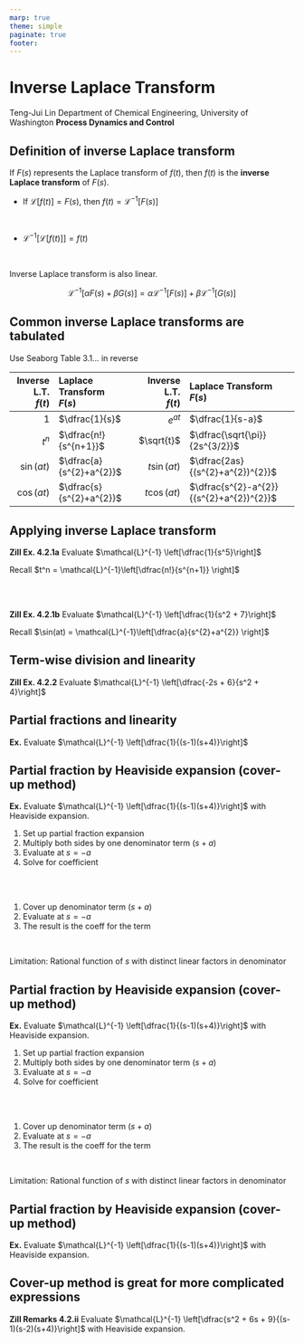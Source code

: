 ```yaml
---
marp: true
theme: simple
paginate: true
footer:
---
```

<!-- Marp for VS Code v1.5.2 -->

<!-- headingDivider: 2 -->
<!-- _class: cover -->
# Inverse Laplace Transform

Teng-Jui Lin
Department of Chemical Engineering, University of Washington
**Process Dynamics and Control**

## Definition of inverse Laplace transform

If $F(s)$ represents the Laplace transform of $f(t)$, then $f(t)$ is the **inverse Laplace transform** of $F(s)$.

- If $\mathcal{L}[f(t)] = F(s)$, then $f(t) = \mathcal{L}^{-1}[F(s)]$

<br/>

- $\mathcal{L}^{-1}[\mathcal{L}[f(t)]] = f(t)$

<br/>

Inverse Laplace transform is also linear.

$$
\mathcal{L}^{-1}[\alpha F(s) + \beta G(s)] = \alpha\mathcal{L}^{-1}[F(s)] + \beta\mathcal{L}^{-1}[G(s)]
$$

## Common inverse Laplace transforms are tabulated

Use Seaborg Table 3.1... in reverse

|Inverse L.T. <br/> $f(t)$|Laplace Transform <br/> $F(s)$|Inverse L.T. <br/> $f(t)$|Laplace Transform <br/> $F(s)$|
|-:|:---|-:|:-|
|$1$|$\dfrac{1}{s}$|$e^{at}$|$\dfrac{1}{s-a}$|
|$t^{n}$|$\dfrac{n!}{s^{n+1}}$|$\sqrt{t}$|$\dfrac{\sqrt{\pi}}{2s^{3/2}}$|
|$\sin(at)$|$\dfrac{a}{s^{2}+a^{2}}$|$t\sin(at)$|$\dfrac{2as}{(s^{2}+a^{2})^{2}}$|
|$\cos(at)$|$\dfrac{s}{s^{2}+a^{2}}$|$t\cos(at)$|$\dfrac{s^{2}-a^{2}}{(s^{2}+a^{2})^{2}}$|

## Applying inverse Laplace transform

**Zill Ex. 4.2.1a** Evaluate $\mathcal{L}^{-1} \left[\dfrac{1}{s^5}\right]$

Recall $t^n = \mathcal{L}^{-1}\left[\dfrac{n!}{s^{n+1}} \right]$

<br/><br/>

**Zill Ex. 4.2.1b** Evaluate $\mathcal{L}^{-1} \left[\dfrac{1}{s^2 + 7}\right]$

Recall $\sin(at) = \mathcal{L}^{-1}\left[\dfrac{a}{s^{2}+a^{2}} \right]$

## Term-wise division and linearity

**Zill Ex. 4.2.2** Evaluate $\mathcal{L}^{-1} \left[\dfrac{-2s + 6}{s^2 + 4}\right]$

## Partial fractions and linearity

**Ex.** Evaluate $\mathcal{L}^{-1} \left[\dfrac{1}{(s-1)(s+4)}\right]$

## Partial fraction by Heaviside expansion (cover-up method)

**Ex.** Evaluate $\mathcal{L}^{-1} \left[\dfrac{1}{(s-1)(s+4)}\right]$ with Heaviside expansion.

1. Set up partial fraction expansion
2. Multiply both sides by one denominator term $(s + a)$
3. Evaluate at $s = -a$
4. Solve for coefficient

<br/><br/>

1. Cover up denominator term $(s+a)$
2. Evaluate at $s = -a$
3. The result is the coeff for the term

<br/>

Limitation: Rational function of $s$ with distinct linear factors in denominator

## Partial fraction by Heaviside expansion (cover-up method)

**Ex.** Evaluate $\mathcal{L}^{-1} \left[\dfrac{1}{(s-1)(s+4)}\right]$ with Heaviside expansion.

1. Set up partial fraction expansion
2. Multiply both sides by one denominator term $(s + a)$
3. Evaluate at $s = -a$
4. Solve for coefficient

<br/><br/>

1. Cover up denominator term $(s+a)$
2. Evaluate at $s = -a$
3. The result is the coeff for the term

<br/>

Limitation: Rational function of $s$ with distinct linear factors in denominator

## Partial fraction by Heaviside expansion (cover-up method)

**Ex.** Evaluate $\mathcal{L}^{-1} \left[\dfrac{1}{(s-1)(s+4)}\right]$ with Heaviside expansion.

## Cover-up method is great for more complicated expressions

**Zill Remarks 4.2.ii** Evaluate $\mathcal{L}^{-1} \left[\dfrac{s^2 + 6s + 9}{(s-1)(s-2)(s+4)}\right]$ with Heaviside expansion.
